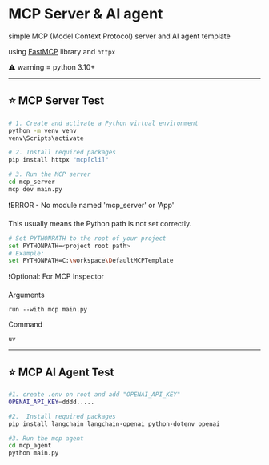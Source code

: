# MCP Server & AI agent

simple MCP (Model Context Protocol) server and AI agent template

using [FastMCP](https://github.com/chain-ml/model-context-protocol) library and `httpx`

⚠️ warning = python 3.10+

---

## ⭐ MCP Server Test

```bash
# 1. Create and activate a Python virtual environment
python -m venv venv
venv\Scripts\activate

# 2. Install required packages
pip install httpx "mcp[cli]"

# 3. Run the MCP server
cd mcp_server
mcp dev main.py

```

❗ERROR - No module named 'mcp_server' or 'App'

This usually means the Python path is not set correctly.

```bash
# Set PYTHONPATH to the root of your project
set PYTHONPATH=<project root path>
# Example:
set PYTHONPATH=C:\workspace\DefaultMCPTemplate
```

❗Optional: For MCP Inspector

Arguments 

```run --with mcp main.py```

Command

```uv```

---

## ⭐ MCP AI Agent Test

```bash
#1. create .env on root and add "OPENAI_API_KEY"
OPENAI_API_KEY=dddd.....

#2.  Install required packages
pip install langchain langchain-openai python-dotenv openai

#3. Run the mcp agent
cd mcp_agent
python main.py

```
